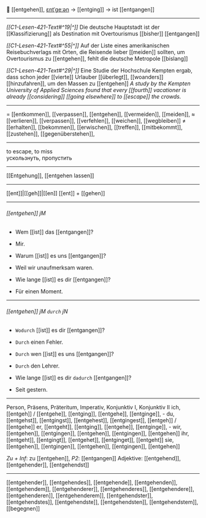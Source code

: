 💨 [[entgehen]], [ɛntˈɡeːən](https://youglish.com/pronounce/entgehen/german) → [[entging]] → ist [[entgangen]]

---
*[[C1-Lesen-421-Text#^19|^]]* Die deutsche Hauptstadt ist der [[Klassifizierung]] als Destination mit Overtourismus [[bisher]] [[entgangen]]

*[[C1-Lesen-421-Text#^55|^]]* Auf der Liste eines amerikanischen Reisebuchverlags mit Orten, die Reisende lieber [[meiden]] sollten, um Overtourismus zu [[entgehen]], fehlt die deutsche Metropole [[bislang]]

*[[C1-Lesen-421-Text#^29|^]]* Eine Studie der Hochschule Kempten ergab, dass schon jeder [[vierte]] Urlauber [[überlegt]], [[woanders]] [[hinzufahren]], um den Massen zu [[entgehen]]
*A study by the Kempten University of Applied Sciences found that every [[fourth]] vacationer is already [[considering]] [[going elsewhere]] to [[escape]] the crowds.*


---
= [[entkommen]], [[verpassen]], [[entgehen]], [[vermeiden]], [[meiden]], 
≈ [[verlieren]], [[verpassen]], [[verfehlen]], [[weichen]],  [[wegbleiben]]
≠ [[erhalten]], [[bekommen]], [[erwischen]], [[treffen]], [[mitbekommt]],  [[zustehen]], [[gegenüberstehen]],

---
to escape, to miss  
ускользнуть, пропустить

---
[[Entgehung]], [[entgehen lassen]]

---
[[ent]]|[[geh]]|[[en]]
[[ent]] + [[gehen]]


---
###### [[entgehen]] jM
- Wem [[ist]] das [[entgangen]]?
- Mir.

- Warum [[ist]] es uns [[entgangen]]?
- Weil wir unaufmerksam waren.

- Wie lange [[ist]] es dir [[entgangen]]?
- Für einen Moment.

---
###### [[entgehen]] jM `durch` jN
- `Wodurch` [[ist]] es dir [[entgangen]]?
- `Durch` einen Fehler.

- `Durch` wen [[ist]] es uns [[entgangen]]?
- `Durch` den Lehrer.

- Wie lange [[ist]] es dir `dadurch` [[entgangen]]?
- Seit gestern.

---
Person, Präsens, Präteritum, Imperativ, Konjunktiv I, Konjunktiv II
ich, [[entgeh]] / [[entgehe]], [[entging]], [[entgehe]], [[entginge]], -
du, [[entgehst]], [[entgingst]], [[entgehest]], [[entgingest]], [[entgeh]] / [[entgehe]]
er, [[entgeht]], [[entging]], [[entgehe]], [[entginge]], -
wir, [[entgehen]], [[entgingen]], [[entgehen]], [[entgingen]], [[entgehen]]
ihr, [[entgeht]], [[entgingt]], [[entgehet]], [[entginget]], [[entgeht]]
sie, [[entgehen]], [[entgingen]], [[entgehen]], [[entgingen]], [[entgehen]]

*Zu + Inf*: zu [[entgehen]], *P2*: [[entgangen]]
Adjektive: [[entgehend]], [[entgehender]], [[entgehendst]]

---
[[entgehender]], [[entgehendes]], [[entgehende]], [[entgehenden]], [[entgehendem]], [[entgehenderer]], [[entgehenderes]], [[entgehendere]], [[entgehenderen]], [[entgehenderem]], [[entgehendster]], [[entgehendstes]], [[entgehendste]], [[entgehendsten]], [[entgehendstem]], [[begegnen]]